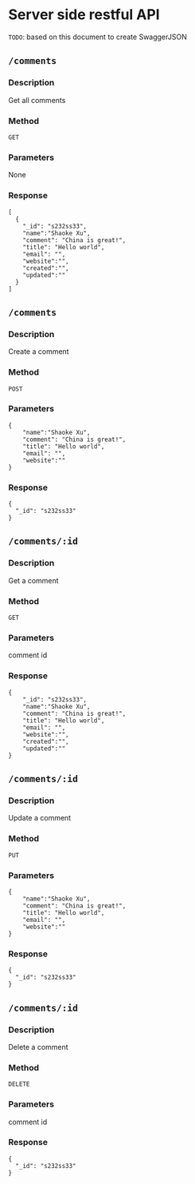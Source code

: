 # Server side restful API

`TODO`: based on this document to create SwaggerJSON

## `/comments`

### Description
Get all comments
### Method
`GET`
### Parameters
None
### Response

```
[
  {
    "_id": "s232ss33",
    "name":"Shaoke Xu",
    "comment": "China is great!",
    "title": "Hello world",
    "email": "",
    "website":"",
    "created":"",
    "updated":""
  }
]
```

## `/comments`

### Description
Create a comment

### Method
`POST`

### Parameters

```
{
    "name":"Shaoke Xu",
    "comment": "China is great!",
    "title": "Hello world",
    "email": "",
    "website":""
}
```
### Response

```
{
  "_id": "s232ss33" 
}
```

## `/comments/:id`

### Description
Get a comment

### Method
`GET`

### Parameters
comment id 

### Response

```
{
    "_id": "s232ss33",
    "name":"Shaoke Xu",
    "comment": "China is great!",
    "title": "Hello world",
    "email": "",
    "website":"",
    "created":"",
    "updated":""
}
```

## `/comments/:id`

### Description
Update a comment

### Method
`PUT`

### Parameters

```
{
    "name":"Shaoke Xu",
    "comment": "China is great!",
    "title": "Hello world",
    "email": "",
    "website":""
}
```

### Response

```
{
  "_id": "s232ss33" 
}
```

## `/comments/:id`

### Description
Delete a comment

### Method
`DELETE`

### Parameters
comment id 

### Response

```
{
  "_id": "s232ss33" 
}
```